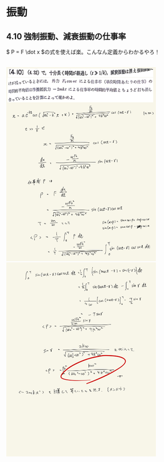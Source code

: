 <script type="text/javascript" async src="https://cdnjs.cloudflare.com/ajax/libs/mathjax/2.7.7/MathJax.js?config=TeX-MML-AM_CHTML">
</script>

<script type="text/x-mathjax-config">
 MathJax.Hub.Config({
 tex2jax: {
 inlineMath: [['$', '$'] ],
 displayMath: [ ['$$','$$'], ["\\[","\\]"] ]
 }
 });
</script>

# 振動
## 4.10 強制振動、減衰振動の仕事率

$ P = F \dot x $の式を使えば楽。こんなん定義からわかるやろ！

<br>

<img width="400" alt="rikigaku-109" src="./images/rikigaku-109.jpg">
<img width="400" alt="rikigaku-110" src="./images/rikigaku-110.jpg">